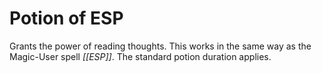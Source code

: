 # Potion of ESP

Grants the power of reading thoughts. This works in the same way as the Magic-User spell *[[ESP]]*. The standard potion duration applies.